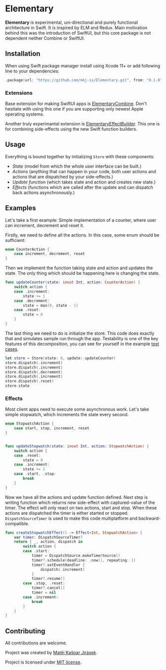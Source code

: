 # Elementary

**Elementary** is experimental, uni-directional and purely functional architecture in Swift.
It is inspired by ELM and Redux. Main motivation behind this was the introduction of SwiftUI,
but this core package is not dependent neither Combine or SwiftUI.

## Installation

When using Swift package manager install using Xcode 11+ or add following line to your dependencies:

```swift
.package(url: "https://github.com/mkj-is/Elementary.git", from: "0.1.0")
```

### Extensions

Base extension for making SwiftUI apps is [ElementaryCombine](https://github.com/mkj-is/ElementaryCombine).
Don't hesitate with using this one if you are supporting only newest Apple operating systems.

Another truly experimantal extension is [ElementaryEffectBuilder](https://github.com/mkj-is/ElementaryEffectBuilder).
This one is for combining side-effects using the new Swift function builders.

## Usage

Everything is bound together by initializing `Store` with these components:

- *State* (model from which the whole user interface can be built.)
- *Actions* (anything that can happen in your code, both user actions and actions that are dispatched by your side-effects.)
- *Update function* (which takes state and action and creates new state.)
- *Effects* (functions which are called after the update and can dispatch back actions asynchronously.)

## Examples

Let's take a first example: Simple implementation of a counter, where user can increment, decrement and reset it.

Firstly, we need to define all the actions. In this case, some enum should be sufficient:

```swift
enum CounterAction {
    case increment, decrement, reset
}
```

Then we implement the function taking state and action and updates the state.
The only thing which should be happening here is changing the state.

```swift
func updateCounter(state: inout Int, action: CounterAction) {
    switch action {
    case .increment:
        state += 1
    case .decrement:
        state = max(0, state - 1)
    case .reset:
        state = 0
    }
}
```
The last thing we need to do is initialize the store. This code does exactly that
and simulates sample run through the app. Testability is one of the key features
of this decomposition, you can see for yourself
in the example [test cases](Tests/Elementarytests/CounterTests.swift).

```swift
let store = Store(state: 0, update: updateCounter)
store.dispatch(.increment)
store.dispatch(.increment)
store.dispatch(.decrement)
store.dispatch(.increment)
store.dispatch(.reset)
store.state
```

### Effects

Most client apps need to execute some asynchronous work.
Let's take simple stopwatch, which increments the state every second.

```swift
enum StopwatchAction {
    case start, stop, increment, reset
}


func updateStopwatch(state: inout Int, action: StopwatchAction) {
    switch action {
    case .reset:
        state = 0
    case .increment:
        state += 1
    case .start, .stop:
        break
    }
}
```

Now we have all the actions and update function defined.
Next step is writing function which returns new side-effect
with captured-value of the timer. The effect will only react
on two actions, start and stop. When these actions are dispatched
the timer is either started or stopped. `DispatchSourceTimer`
is used to make this code multiplatform and backward-compatible.

```swift
func createStopwatchEffect() -> Effect<Int, StopwatchAction> {
    var timer: DispatchSourceTimer?
    return { _, action, dispatch in
        switch action {
        case .start:
            timer = DispatchSource.makeTimerSource()
            timer?.schedule(deadline: .now(), repeating: 1)
            timer?.setEventHandler {
                dispatch(.increment)
            }
            timer?.resume()
        case .stop, .reset:
            timer?.cancel()
            timer = nil
        case .increment:
            break
        }
    }
}
```

## Contributing

All contributions are welcome.

Project was created by [Matěj Kašpar Jirásek](https://github.com/mkj-is).

Project is licensed under [MIT license](LICENSE.txt).
